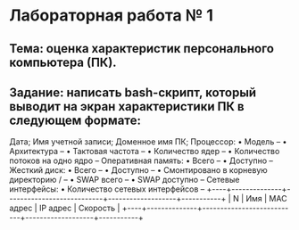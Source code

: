 # Лабораторная работа № 1
## Тема: оценка характеристик персонального компьютера (ПК).
## Задание: написать bash-скрипт, который выводит на экран характеристики ПК в следующем формате:
Дата;
Имя учетной записи; Доменное имя ПК; Процессор:
•	Модель –
•	Архитектура –
•	Тактовая частота –
•	Количество ядер –
•	Количество потоков на одно ядро – Оперативная память:
•	Всего –
•	Доступно – Жесткий диск:
•	Всего –
•	Доступно –
•	Смонтировано в корневую директорию / –
•	SWAP всего –
•	SWAP доступно – Сетевые интерфейсы:
•	Количество сетевых интерфейсов –
+----+--------------+---------------------------+-------------------+-----------+
|  N |          Имя |                 MAC адрес |          IP адрес |  Скорость |
+----+--------------+---------------------------+-------------------+-----------+

